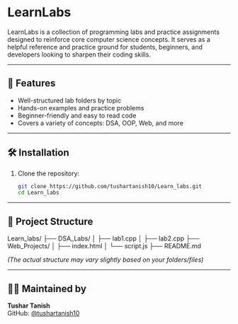 # LearnLabs

LearnLabs is a collection of programming labs and practice assignments designed to reinforce core computer science concepts. It serves as a helpful reference and practice ground for students, beginners, and developers looking to sharpen their coding skills.

---

## 🚀 Features

- Well-structured lab folders by topic
- Hands-on examples and practice problems
- Beginner-friendly and easy to read code
- Covers a variety of concepts: DSA, OOP, Web, and more

---

## 🛠️ Installation

1. Clone the repository:
   ```bash
   git clone https://github.com/tushartanish10/Learn_labs.git
   cd Learn_labs

---

## 📁 Project Structure

Learn_labs/
├── DSA_Labs/
│ ├── lab1.cpp
│ ├── lab2.cpp
├── Web_Projects/
│ ├── index.html
│ └── script.js
├── README.md


*(The actual structure may vary slightly based on your folders/files)*

---

## 🙋‍♂️ Maintained by

**Tushar Tanish**  
GitHub: [@tushartanish10](https://github.com/tushartanish10)

